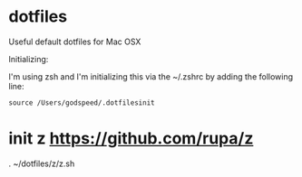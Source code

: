 dotfiles
========

Useful default dotfiles for Mac OSX


Initializing:

I'm using zsh and I'm initializing this via the ~/.zshrc by adding the following line:
```# Initialize dotfiles
source /Users/godspeed/.dotfilesinit
```

# init z   https://github.com/rupa/z
. ~/dotfiles/z/z.sh


